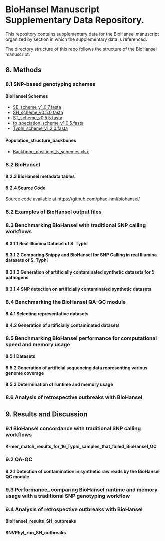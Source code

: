 # BioHansel Manuscript Supplementary Data Repository.

This repository contains supplementary data for the BioHansel manuscript organized by section in which the supplementary data is referenced.

The directory structure of this repo follows the structure of the BioHansel manuscript.

## 8. Methods

### 8.1 SNP-based genotyping schemes

#### BioHansel Schemes

- [SE_scheme_v1.0.7.fasta](./8.%20Methods/8.1%20SNP-based%20genotyping%20schemes/BioHansel%20Schemes/SE_scheme_v1.0.7.fasta)
- [SH_scheme_v0.5.0.fasta](./8.%20Methods/8.1%20SNP-based%20genotyping%20schemes/BioHansel%20Schemes/SH_scheme_v0.5.0.fasta)
- [ST_scheme_v0.5.5.fasta](./8.%20Methods/8.1%20SNP-based%20genotyping%20schemes/BioHansel%20Schemes/ST_scheme_v0.5.5.fasta)
- [tb_speciation_scheme_v1.0.5.fasta](./8.%20Methods/8.1%20SNP-based%20genotyping%20schemes/BioHansel%20Schemes/tb_speciation_scheme_v1.0.5.fasta)
- [Typhi_scheme_v1.2.0.fasta](./8.%20Methods/8.1%20SNP-based%20genotyping%20schemes/BioHansel%20Schemes/Typhi_scheme_v1.2.0.fasta)

#### Population_structure_backbones

- [Backbone_positions_5_schemes.xlsx](./8.%20Methods/8.1%20SNP-based%20genotyping%20schemes/Backbone_positions_5_schemes.xlsx)

### 8.2 BioHansel

#### 8.2.3 BioHansel metadata tables

#### 8.2.4 Source Code

Source code available at https://github.com/phac-nml/biohansel/

### 8.2 Examples of BioHansel output files

### 8.3 Benchmarking BioHansel with traditional SNP calling workflows

#### 8.3.1.1 Real Illumina Dataset of S. Typhi

#### 8.3.1.2 Comparing Snippy and BioHansel for SNP Calling in real Illumina datasets of S. Typhi

#### 8.3.1.3 Generation of artificially contaminated synthetic datasets for 5 pathogens

#### 8.3.1.4 SNP detection on artificially contaminated synthetic datasets

### 8.4 Benchmarking the BioHansel QA-QC module

#### 8.4.1 Selecting representative datasets

#### 8.4.2 Generation of artificially contaminated datasets

### 8.5 Benchmarking BioHansel performance for computational speed and memory usage

#### 8.5.1 Datasets

#### 8.5.2 Generation of artificial sequencing data representing various genome coverage

#### 8.5.3 Determination of runtime and memory usage

### 8.6 Analysis of retrospective outbreaks with BioHansel

## 9. Results and Discussion

### 9.1 BioHansel concordance with traditional SNP calling workflows

#### K-mer_match_results_for_16_Typhi_samples_that_failed_BioHansel_QC

### 9.2 QA-QC

#### 9.2.1 Detection of contamination in synthetic raw reads by the BioHansel QC module

### 9.3 Performance_ comparing BioHansel runtime and memory usage with a traditional SNP genotyping workflow

### 9.4 Analysis of retrospective outbreaks with BioHansel

#### BioHansel_results_SH_outbreaks

#### SNVPhyl_run_SH_outbreaks

